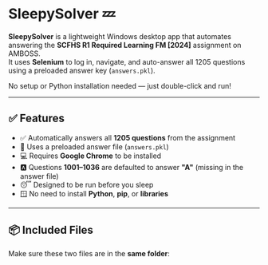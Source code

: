 # SleepySolver 💤

**SleepySolver** is a lightweight Windows desktop app that automates answering the **SCFHS R1 Required Learning FM [2024]** assignment on AMBOSS.  
It uses **Selenium** to log in, navigate, and auto-answer all 1205 questions using a preloaded answer key (`answers.pkl`).

No setup or Python installation needed — just double-click and run!

---

## ✅ Features

- ✅ Automatically answers all **1205 questions** from the assignment
- 📂 Uses a preloaded answer file (`answers.pkl`)
- 💻 Requires **Google Chrome** to be installed
- 🅰️ Questions **1001–1036** are defaulted to answer **"A"** (missing in the answer file)
- 😴 Designed to be run before you sleep
- 🪟 No need to install **Python**, **pip**, or **libraries**

---

## 📦 Included Files

Make sure these two files are in the **same folder**:
